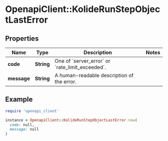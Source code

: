 # OpenapiClient::KolideRunStepObjectLastError

## Properties

| Name | Type | Description | Notes |
| ---- | ---- | ----------- | ----- |
| **code** | **String** | One of &#x60;server_error&#x60; or &#x60;rate_limit_exceeded&#x60;. |  |
| **message** | **String** | A human-readable description of the error. |  |

## Example

```ruby
require 'openapi_client'

instance = OpenapiClient::KolideRunStepObjectLastError.new(
  code: null,
  message: null
)
```

